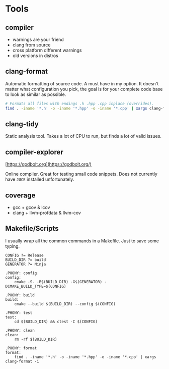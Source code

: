 # Tools

## compiler

- warnings are your friend
- clang from source
- cross platform different warnings
- old versions in distros

## clang-format

Automatic formatting of source code. A must have in my option. It doesn't matter what configuration you pick, the goal is for your complete code base to look as similar as possible.

```sh
# Formats all files with endings .h .hpp .cpp inplace (overrides).
find . -iname '*.h' -o -iname '*.hpp' -o -iname '*.cpp' | xargs clang-format -i
```

## clang-tidy

Static analysis tool. Takes a lot of CPU to run, but finds a lot of valid issues.

## compiler-explorer

[https://godbolt.org](https://godbolt.org/)

Online compiler. Great for testing small code snippets. Does not currently have `JUCE` installed unfortunately.

## coverage

- gcc + gcov & lcov
- clang + llvm-profdata & llvm-cov

## Makefile/Scripts

I usually wrap all the common commands in a Makefile. Just to save some typing.

```make
CONFIG ?= Release
BUILD_DIR ?= build
GENERATOR ?= Ninja

.PHONY: config
config:
	cmake -S. -B$(BUILD_DIR) -G$(GENERATOR) -DCMAKE_BUILD_TYPE=$(CONFIG)

.PHONY: build
build:
	cmake --build $(BUILD_DIR) --config $(CONFIG)

.PHONY: test
test:
	cd $(BUILD_DIR) && ctest -C $(CONFIG)

.PHONY: clean
clean:
	rm -rf $(BUILD_DIR)

.PHONY: format
format:
	find . -iname '*.h' -o -iname '*.hpp' -o -iname '*.cpp' | xargs clang-format -i
```
